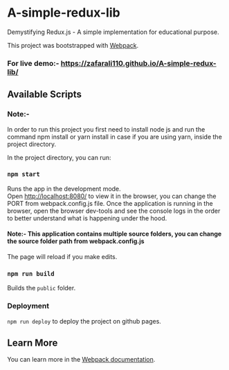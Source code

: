 # A-simple-redux-lib
Demystifying Redux.js - A simple implementation for educational purpose.

This project was bootstrapped with [Webpack](https://webpack.js.org/).

### For live demo:- https://zafarali110.github.io/A-simple-redux-lib/ 
## Available Scripts

### Note:- 
In order to run this project you first need to install node js and run the command npm install or yarn install in case if you are using yarn, inside the project directory.
 
In the project directory, you can run:

### `npm start`

Runs the app in the development mode.<br />
Open [http://localhost:8080/](http://localhost:8080/) to view it in the browser, you can change the PORT from webpack.config.js file.
Once the application is running in the browser, open the browser dev-tools and see the console logs in the order to better understand what is happening under the hood.

#### Note:- This application contains multiple source folders, you can change the source folder path from webpack.config.js

The page will reload if you make edits.<br />

### `npm run build`

Builds the `public` folder.<br />

### Deployment
`npm run deploy` to deploy the project on github pages.

## Learn More

You can learn more in the [Webpack documentation](https://webpack.js.org/concepts/).


